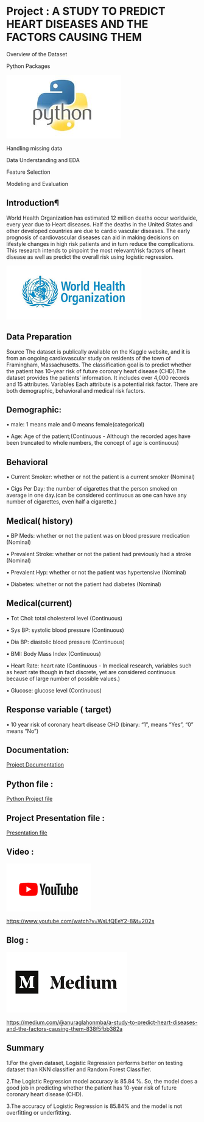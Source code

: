 # Project : A STUDY TO PREDICT HEART DISEASES AND THE FACTORS CAUSING THEM


Overview of the Dataset

Python Packages

![](https://github.com/anuraglahon16/Project-A-STUDY-TO-PREDICT-HEART-DISEASES-AND-THE-FACTORS-CAUSING-THEM/blob/master/images/download%20(2).jpg)

Handling missing data

Data Understanding and EDA

Feature Selection

Modeling and Evaluation

## Introduction¶
World Health Organization has estimated 12 million deaths occur worldwide, every year due to Heart diseases. Half the deaths in the United States and other developed countries are due to cardio vascular diseases. The early prognosis of cardiovascular diseases can aid in making decisions on lifestyle changes in high risk patients and in turn reduce the complications. This research intends to pinpoint the most relevant/risk factors of heart disease as well as predict the overall risk using logistic regression.

![](https://github.com/anuraglahon16/Project-A-STUDY-TO-PREDICT-HEART-DISEASES-AND-THE-FACTORS-CAUSING-THEM/blob/master/images/download%20(1).jpg)

## Data Preparation
Source The dataset is publically available on the Kaggle website, and it is from an ongoing cardiovascular study on residents of the town of Framingham, Massachusetts. The classification goal is to predict whether the patient has 10-year risk of future coronary heart disease (CHD).The dataset provides the patients’ information. It includes over 4,000 records and 15 attributes. Variables Each attribute is a potential risk factor. There are both demographic, behavioral and medical risk factors.

## Demographic:
• male: 1 means male and 0 means female(categorical)

• Age: Age of the patient;(Continuous - Although the recorded ages have been truncated to whole numbers, the concept of age is continuous)

## Behavioral
• Current Smoker: whether or not the patient is a current smoker (Nominal)

• Cigs Per Day: the number of cigarettes that the person smoked on average in one day.(can be considered continuous as one can have any number of cigarettes, even half a cigarette.)

## Medical( history)
• BP Meds: whether or not the patient was on blood pressure medication (Nominal)

• Prevalent Stroke: whether or not the patient had previously had a stroke (Nominal)

• Prevalent Hyp: whether or not the patient was hypertensive (Nominal)

• Diabetes: whether or not the patient had diabetes (Nominal)

## Medical(current)
• Tot Chol: total cholesterol level (Continuous)

• Sys BP: systolic blood pressure (Continuous)

• Dia BP: diastolic blood pressure (Continuous)

• BMI: Body Mass Index (Continuous)

• Heart Rate: heart rate (Continuous - In medical research, variables such as heart rate though in fact discrete, yet are considered continuous because of large number of possible values.)

• Glucose: glucose level (Continuous)

## Response variable ( target)
• 10 year risk of coronary heart disease CHD (binary: “1”, means “Yes”, “0” means “No”)

## Documentation:
[Project Documentation](https://github.com/anuraglahon16/Project-A-STUDY-TO-PREDICT-HEART-DISEASES-AND-THE-FACTORS-CAUSING-THEM/blob/master/Project%20documentation%20Final.docx)

## Python file :
[Python Project file](https://github.com/anuraglahon16/Project-A-STUDY-TO-PREDICT-HEART-DISEASES-AND-THE-FACTORS-CAUSING-THEM/blob/master/Project%20.ipynb)

## Project Presentation file :
[Presentation file](https://github.com/anuraglahon16/Project-A-STUDY-TO-PREDICT-HEART-DISEASES-AND-THE-FACTORS-CAUSING-THEM/blob/master/Presentation.pptx)

## Video :
![](https://github.com/anuraglahon16/Project-A-STUDY-TO-PREDICT-HEART-DISEASES-AND-THE-FACTORS-CAUSING-THEM/blob/master/images/download%20(1).png)

https://www.youtube.com/watch?v=WsLfQEeY2-8&t=202s

## Blog :
![](https://github.com/anuraglahon16/Project-A-STUDY-TO-PREDICT-HEART-DISEASES-AND-THE-FACTORS-CAUSING-THEM/blob/master/images/download%20(2).png)

https://medium.com/@anuraglahonmba/a-study-to-predict-heart-diseases-and-the-factors-causing-them-838f5fbb382a


## Summary
1.For the given dataset, Logistic Regression performs better on testing dataset than KNN classifier and Random Forest Classifier.

2.The Logistic Regression model accuracy is 85.84 %. So, the model does a good job in predicting whether the patient has 10-year risk of future coronary heart disease (CHD).

3.The accuracy of Logistic Regression is 85.84% and the model is not overfitting or underfitting.
